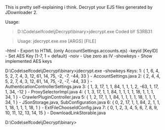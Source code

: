 This is pretty self-explaining i think. 
Decrypt your EJS files generated by JDownloader 2.

Usage:

> D:\Code\selfcode\jDecrypt\binary>jdecrypt.exe
> Coded bY S3RB31

> Usage:          jdecrypt.exe.exe [ARGS] [FILE]

-html           - Export to HTML (only AccountSettings.accounts.ejs)
-keyid [KeyID]  - Set AES Key (1-7, 1 = default)
-noiv           - Use zero as IV
-showkeys       - Show implemented AES keys

D:\Code\selfcode\jDecrypt\binary>jdecrypt.exe -showkeys
Keys:
1: { 1, 6,  4, 5, 2,  7, 4, 3, 12, 61,  14, 75, -2, -7, -44,  33 } - AccountSettings.java
2: { 2, 4,  4, 5, 2,  7, 4, 3, 12, 61,  14, 75, -2, -7, -44,  33 } - AuthenticationControllerSettings.java
3: { 1, 3, 17, 1, 1, 84, 1, 1,  1,  2, -63,  1, 17,  1,  34, -12 } - ProxySelectorImpl.java
4: { 1, 3, 17, 1, 1, 84, 1, 1,  1,  1,  18,  1,  1,  1,  34,   1 } - CrawlerPluginController.java
5: { 1, 2, 17, 1, 1, 84, 1, 1,  1,  1,  18,  1,  1,  1,  34,   1 } - JSonStorage.java, SubConfiguration.java
6: { 0, 2, 17, 1, 1, 84, 2, 1,  1,  1,  18,  1,  1,  1,  18,   1 } - ExtFileChooseIdConfig.java
7: { 0, 1,  2, 3, 4,  5, 6, 7,  8,  9,  10, 11, 12, 13,  14,  15 } - DownloadLinkStorable.java

D:\Code\selfcode\jDecrypt\binary>